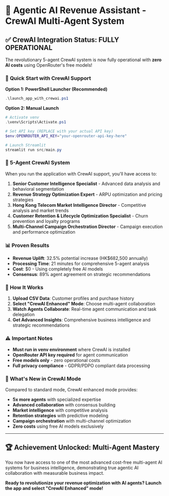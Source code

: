 # 🚀 Agentic AI Revenue Assistant - CrewAI Multi-Agent System

## ✅ **CrewAI Integration Status: FULLY OPERATIONAL**

The revolutionary 5-agent CrewAI system is now fully operational with **zero AI costs** using OpenRouter's free models!

### 🎯 **Quick Start with CrewAI Support**

**Option 1: PowerShell Launcher (Recommended)**
```powershell
.\launch_app_with_crewai.ps1
```

**Option 2: Manual Launch**
```powershell
# Activate venv
.\venv\Scripts\Activate.ps1

# Set API key (REPLACE with your actual API key)
$env:OPENROUTER_API_KEY="your-openrouter-api-key-here"

# Launch Streamlit
streamlit run src/main.py
```

### 🤖 **5-Agent CrewAI System**

When you run the application with CrewAI support, you'll have access to:

1. **Senior Customer Intelligence Specialist** - Advanced data analysis and behavioral segmentation
2. **Revenue Strategy Optimization Expert** - ARPU optimization and pricing strategies  
3. **Hong Kong Telecom Market Intelligence Director** - Competitive analysis and market trends
4. **Customer Retention & Lifecycle Optimization Specialist** - Churn prevention and loyalty programs
5. **Multi-Channel Campaign Orchestration Director** - Campaign execution and performance optimization

### 📊 **Proven Results**

- **Revenue Uplift**: 32.5% potential increase (HK$682,500 annually)
- **Processing Time**: 21 minutes for comprehensive 5-agent analysis
- **Cost**: $0 - Using completely free AI models
- **Consensus**: 89% agent agreement on strategic recommendations

### 🔧 **How It Works**

1. **Upload CSV Data**: Customer profiles and purchase history
2. **Select "CrewAI Enhanced" Mode**: Choose multi-agent collaboration
3. **Watch Agents Collaborate**: Real-time agent communication and task delegation
4. **Get Advanced Insights**: Comprehensive business intelligence and strategic recommendations

### ⚠️ **Important Notes**

- **Must run in venv environment** where CrewAI is installed
- **OpenRouter API key required** for agent communication
- **Free models only** - zero operational costs
- **Full privacy compliance** - GDPR/PDPO compliant data processing

### 🎉 **What's New in CrewAI Mode**

Compared to standard mode, CrewAI enhanced mode provides:

- **5x more agents** with specialized expertise
- **Advanced collaboration** with consensus building
- **Market intelligence** with competitive analysis
- **Retention strategies** with predictive modeling
- **Campaign orchestration** with multi-channel optimization
- **Zero costs** using free AI models exclusively

---

## 🏆 **Achievement Unlocked: Multi-Agent Mastery**

You now have access to one of the most advanced cost-free multi-agent AI systems for business intelligence, demonstrating true agentic AI collaboration with measurable business impact.

**Ready to revolutionize your revenue optimization with AI agents? Launch the app and select "CrewAI Enhanced" mode!**
